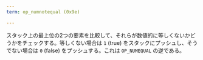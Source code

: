 ```yaml
---
term: op_numnotequal (0x9e)

---
```

スタック上の最上位の2つの要素を比較して、それらが数値的に等しくないかどうかをチェックする。等しくない場合は `1` (true) をスタックにプッシュし、そうでない場合は `0` (false) をプッシュする。これは `OP_NUMEQUAL` の逆である。